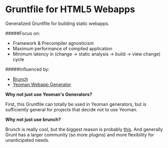# Gruntfile for HTML5 Webapps

Generalized Gruntfile for building static webapps.

#####Focus on:
* Framework & Precompiler agnosticism
* Maximum performance of compiled application
* Minimum latency in (change -> static analysis -> build -> view change) cycle

#####Influenced by:
* [Brunch](http://brunch.io/)
* [Yeoman Webapp Generator](https://github.com/yeoman/generator-webapp)

__Why not just use Yeoman's Generators?__

First, this Gruntfile can totally be used in Yeoman generators, but is sufficiently general for projects that decide not to use Yeoman.

__Why not just use brunch?__

Brunch is really cool, but the biggest reason is probably [this](https://github.com/brunch/brunch/issues/401).  And generally Grunt has a larger community (so more plugins) and more flexibility for unanticipated needs.
